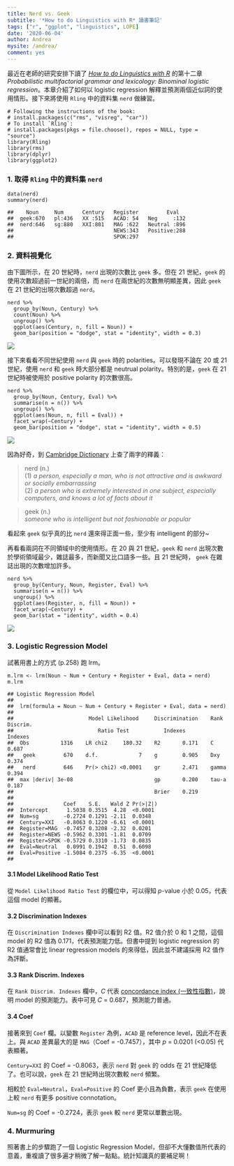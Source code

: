 ```yaml
---
title: Nerd vs. Geek
subtitle: '*How to do Linguistics with R* 讀書筆記'
tags: ["r", "ggplot", "linguistics", LOPE]
date: '2020-06-04'
author: Andrea
mysite: /andrea/
comment: yes
---
```


最近在老師的研究安排下讀了 [*How to do Linguistics with
R*](https://benjamins.com/sites/z.195/) 的第十二章 *Probabilistic
multifactorial grammar and lexicology: Binominal logistic
regression*。本章介紹了如何以 logistic regression
解釋並預測兩個近似詞的使用情形。接下來將使用 `Rling` 中的資料集 `nerd`
做練習。

    # Following the instructions of the book:
    # install.packages(c("rms", "visreg", "car"))
    # To install `Rling`:
    # install.packages(pkgs = file.choose(), repos = NULL, type = "source")
    library(Rling)
    library(rms)
    library(dplyr)
    library(ggplot2)

### 1. 取得 `Rling` 中的資料集 `nerd`

    data(nerd)
    summary(nerd)

    ##    Noun     Num      Century   Register         Eval    
    ##  geek:670   pl:436   XX :515   ACAD: 54   Neg     :132  
    ##  nerd:646   sg:880   XXI:801   MAG :622   Neutral :896  
    ##                                NEWS:343   Positive:288  
    ##                                SPOK:297

### 2. 資料視覺化

由下圖所示，在 20 世紀時，`nerd` 出現的次數比 `geek` 多。但在 21
世紀，`geek` 的使用次數超過前一世紀的兩倍，而 `nerd`
在兩世紀的次數無明顯差異，因此 `geek` 在 21 世紀的出現次數超過 `nerd`。

    nerd %>%
      group_by(Noun, Century) %>%
      count(Noun) %>%
      ungroup() %>%
      ggplot(aes(Century, n, fill = Noun)) +
      geom_bar(position = "dodge", stat = "identity", width = 0.3)

![](nerdgeek_files/figure-markdown_strict/unnamed-chunk-3-1.png)

接下來看看不同世紀使用 `nerd` 與 `geek` 時的 polarities。可以發現不論在
20 或 21 世紀，使用 `nerd` 和 `geek` 時大部分都是 neutrual
polarity。特別的是，`geek` 在 21 世紀時被使用於 positive polarity
的次數很高。

    nerd %>%
      group_by(Noun, Century, Eval) %>%
      summarise(n = n()) %>%
      ungroup() %>%
      ggplot(aes(Noun, n, fill = Eval)) +
      facet_wrap(~Century) +
      geom_bar(position = "dodge", stat = "identity", width = 0.5)

![](nerdgeek_files/figure-markdown_strict/unnamed-chunk-4-1.png)

因為好奇，到 [Cambridge Dictionary](https://dictionary.cambridge.org/)
上查了兩字的釋義：

> nerd (n.)  
> (1) *a person, especially a man, who is not attractive and is awkward
> or socially embarrassing*  
> (2) *a person who is extremely interested in one subject, especially
> computers, and knows a lot of facts about it*

> geek (n.)  
> *someone who is intelligent but not fashionable or popular*

看起來 `geek` 似乎真的比 `nerd` 還來得正面一些，至少有 intelligent
的部分~

再看看兩詞在不同領域中的使用情形。在 20 與 21 世紀，`geek` 和 `nerd`
出現次數於學術領域最少，雜誌最多，而新聞又比口語多一些。且 21 世紀時，
`geek` 在雜誌出現的次數增加許多。

    nerd %>%
      group_by(Century, Noun, Register, Eval) %>%
      summarise(n = n()) %>%
      ungroup() %>%
      ggplot(aes(Register, n, fill = Noun)) +
      facet_wrap(~Century) +
      geom_bar(stat = "identity", width = 0.4)

![](nerdgeek_files/figure-markdown_strict/unnamed-chunk-5-1.png)

### 3. Logistic Regression Model

試著用書上的方式 (p.258) 跑 lrm。

    m.lrm <- lrm(Noun ~ Num + Century + Register + Eval, data = nerd)
    m.lrm

    ## Logistic Regression Model
    ##  
    ##  lrm(formula = Noun ~ Num + Century + Register + Eval, data = nerd)
    ##  
    ##                        Model Likelihood     Discrimination    Rank Discrim.    
    ##                           Ratio Test           Indexes           Indexes       
    ##  Obs          1316    LR chi2     180.32    R2       0.171    C       0.687    
    ##   geek         670    d.f.             7    g        0.905    Dxy     0.374    
    ##   nerd         646    Pr(> chi2) <0.0001    gr       2.471    gamma   0.394    
    ##  max |deriv| 3e-08                          gp       0.200    tau-a   0.187    
    ##                                             Brier    0.219                     
    ##  
    ##                Coef    S.E.   Wald Z Pr(>|Z|)
    ##  Intercept      1.5038 0.3515  4.28  <0.0001 
    ##  Num=sg        -0.2724 0.1291 -2.11  0.0348  
    ##  Century=XXI   -0.8063 0.1220 -6.61  <0.0001 
    ##  Register=MAG  -0.7457 0.3208 -2.32  0.0201  
    ##  Register=NEWS -0.5962 0.3301 -1.81  0.0709  
    ##  Register=SPOK -0.5729 0.3310 -1.73  0.0835  
    ##  Eval=Neutral   0.0991 0.1942  0.51  0.6098  
    ##  Eval=Positive -1.5084 0.2375 -6.35  <0.0001 
    ## 

#### 3.1 Model Likelihood Ratio Test

從 `Model Likelihood Ratio Test` 的欄位中，可以得知 *p*-value 小於
0.05，代表這個 model 的顯著。

#### 3.2 Discrimination Indexes

在 `Discrimination Indexes` 欄中可以看到 R2 值。R2 值介於 0 和 1
之間，這個 model 的 R2 值為 0.171，代表預測能力低。但書中提到 logistic
regression 的 R2 值通常會比 linear regression models
的來得低，因此並不建議採用 R2 值作為評斷。

#### 3.3 Rank Discrim. Indexes

在 `Rank Discrim. Indexes` 欄中，*C* 代表 [concordance index
(一致性指數)](https://www.itread01.com/content/1541051301.html)，說明
model 的預測能力。表中可見 *C* = 0.687，預測能力普通。

#### 3.4 Coef

接著來到 `Coef` 欄。以變數 `Register` 為例，`ACAD` 是 reference
level，因此不在表上。與 `ACAD` 差異最大的是 `MAG`（Coef =
-0.7457），其中 *p* = 0.0201 (&lt;0.05) 代表顯著。

`Century=XXI` 的 Coef = -0.8063，表示 `nerd` 對 `geek` 的 odds 在 21
世紀降低了。也可以說，`geek` 在 21 世紀時出現次數較 `nerd` 頻繁。

相較於 `Eval=Neutral`，`Eval=Positive` 的 Coef 更小且為負數，表示 `geek`
在使用上較 `nerd` 有更多 positive connotation。

`Num=sg` 的 Coef = -0.2724，表示 `geek` 較 `nerd` 更常以單數出現。

### 4. Murmuring

照著書上的步驟跑了一個 Logistic Regression
Model，但卻不大懂數值所代表的意義，重複讀了很多遍才稍微了解一點點。統計知識真的要補足啊！
